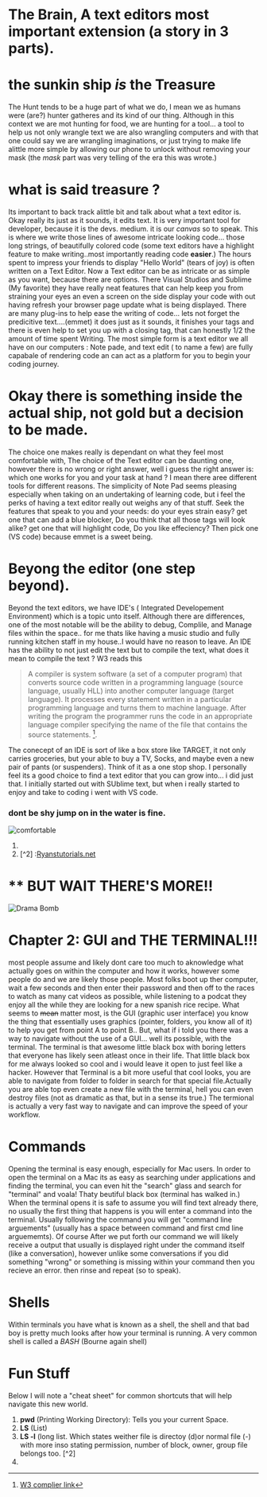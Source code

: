 # The Brain, A text editors most important extension (a story in 3 parts).

# the sunkin ship *is* the Treasure
 The Hunt tends to be a huge part of what we do, I mean we as humans were (are?) hunter gatheres and its kind of our thing. Although in this context we are mot hunting for food, we are hunting for a tool... a tool to help us not only wrangle text we are also wrangling computers and with that one could say we are wrangling imaginations, or just trying to make life alittle more simple by allowing our phone to unlock without removing your mask (the *mask* part was very telling of the era this was wrote.)
 # what is said treasure ?
 Its important to back track alittle bit and talk about what a text editor is. Okay really its just as it sounds, it edits text. It is very important tool for developer, because it is the devs. medium. it is our *canvas* so to speak. This is where we write those lines of awesome intricate looking code... those long strings, of beautifully colored code (some text editors have a highlight feature to make writing..most importantly reading code **easier**.) The hours spent to impress your friends to display "Hello World" (tears of joy) is often written on a Text Editor. Now a Text editor can be as intricate or as simple as you want, because there are options. There Visual Studios and Sublime (My favorite) they have really neat features that can help keep you from straining your eyes an even a screen on the side display your code with out having refresh your browser page update what is being displayed. There are many plug-ins to help ease the writing of code... lets not forget the predicitive text....(emmet) it does just as it sounds, it finishes your tags and there is even help to set you up with a closing tag, that can honestly 1/2 the amount of time spent Writing. The most simple form is a text editor we all have on our computers : Note pade, and text edit ( to name a few) are fully capabale of rendering code an can act as a platform for you to begin your coding journey. 
# Okay there is something inside the actual ship, not gold but a decision to be made.
The choice one makes really is dependant on what they feel most comfortable with, The choice of the Text editor can be daunting one, however there is no wrong or right answer, well i guess the right answer is: which one works for you and your task at hand ? I mean there aree different tools for different reasons. The simplicity of Note Pad seems pleasing especially when taking on an undertaking of learning code, but i feel the perks of having a text editor really out weighs any of that stuff. Seek the features that speak to you and your needs: do your eyes strain easy? get one that can add a blue blocker, Do you think that all those tags will look alike? get one that will highlight code, Do you like effeciency? Then pick one (VS code) because emmet is a sweet being. 
# Beyong the editor (one step beyond).
Beyond the text editors, we have IDE's ( Integrated  Developement Environment) which is a topic unto itself. Although there are differences, one of the most notable will be the ability to debug, Complile, and Manage files within the space.. for me thats like having a music studio and fully running kitchen staff in my house..I would have no reason to leave. An IDE has the ability to not just edit the text but to compile the text, what does it mean to compile the text ? W3 reads this
>A compiler is system software (a set of a computer program) that converts source code written in a programming language (source language, usually HLL) into another computer language (target language). It processes every statement written in a particular programming language and turns them to machine language. After writing the program the programmer runs the code in an appropriate language compiler specifying the name of the file that contains the source statements. [^1]. 

The conecept of an IDE is sort of like a box store like TARGET, it not only carries groceries, but your able to buy a TV, Socks, and maybe even a new pair of pants (or suspenders). Think of it as a one stop shop. I personally feel its a good choice to find a text editor that you can grow into... i did just that. I initially started out with SUblime text, but when i really started to enjoy and take to coding i went with VS code.

### dont be shy jump on in the water is fine. 

![comfortable](https://user-images.githubusercontent.com/99520664/165551583-7d2e0e35-42d7-4fa8-a136-a642c0d7ed26.jpeg)





1. [^1]:[W3 complier link](https://www.w3schools.in/what-is-compiler)
2. [^2] :[Ryanstutorials.net](https://ryanstutorials.net/linuxtutorial/navigation.php)

# ** BUT WAIT THERE'S MORE!!
![Drama Bomb](https://user-images.githubusercontent.com/99520664/165584450-f83632e1-bdb8-41c9-9b4e-325dd3088c6b.jpeg)

# Chapter 2: GUI and THE TERMINAL!!!
most people assume and likely dont care too much to aknowledge what actually goes on within the computer and how it works, however some people do and we are likely those people. Most folks boot up ther computer, wait a few seconds and then enter their password and then off to the races to watch as many cat videos as possible, while listening to a podcat they enjoy all the while they are looking for a new spanish rice recipe. What seems to ~~mean~~ matter most, is the GUI (graphic user interface) you know the thing that essentially uses graphics (pointer, folders, you know all of it) to help you get from point A to point B.. But, what if i told you there was a way to navigate without the use of a GUI... well its possible, with the terminal. The terminal is that awesome little black box with boring letters that everyone has likely seen atleast once in their life. That little black box for me always looked so cool and i would leave it open to just feel like a hacker. However that Terminal is a bit more useful that cool looks, you are able to navigate from folder to folder in search for that special file.Actually you are able top even create a new file with the terminal, hell you can even destroy files (not as dramatic as that, but in a sense its true.) The termional is actually a very fast way to navigate and can improve the speed of your workflow.
# Commands 
Opening the terminal is easy enough, especially for Mac users. In order to open the terminal on a Mac its as easy as searching under applications and finding the terminal, you can even hit the "search" glass and search for "terminal" and voala! Thaty beutiful black box (terminal has walked in.)
When the terminal opens it is safe to assume you will find text already there, no usually the first thing that happens is you will enter a command into the terminal. Usually following the command you will get "command line arguements" (usually has a space between command and first cmd line arguememts). Of course After we put forth our command we will likely receive a output that usually is displayed right under the command itself (like a conversation), however unlike some conversations if you did something "wrong" or something is missing within your command then you recieve an error. then rinse and repeat (so to speak).
# Shells
Within terminals you have what is known as a shell, the shell and that bad boy is pretty much looks after how your terminal is running. A very common shell is called a *BASH* (Bourne again shell)
# Fun Stuff
Below I will note a "cheat sheet" for common shortcuts that will help navigate this new world.
1. **pwd** (Printing Working Directory): Tells you your current Space.
2. **LS** (List) 
3. **LS -l** (long list. Which states weither file is directoy (d)or normal file (-) with more inso stating permission, number of block, owner, group file belongs too. [^2]
4.  


